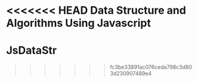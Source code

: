 <<<<<<< HEAD
Data Structure and Algorithms Using Javascript
=======
# JsDataStr
>>>>>>> fc3be33891ac076ceda798c3d803d230907489e4

